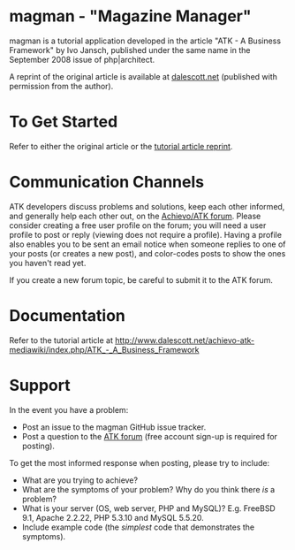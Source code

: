magman - "Magazine Manager"
===========================
magman is a tutorial application developed in the article "ATK - A Business Framework" by Ivo Jansch, published under the same name in the September 2008 issue of php|architect.

A reprint of the original article is available at [dalescott.net](http://www.dalescott.net/achievo-atk-mediawiki/index.php/ATK_-_A_Business_Framework#Adding_the_Issue_to_Article_Relationship) (published with permission from the author).

To Get Started
==============
Refer to either the original article or the [tutorial article reprint](http://www.dalescott.net/achievo-atk-mediawiki/index.php/ATK_-_A_Business_Framework#Adding_the_Issue_to_Article_Relationship).

Communication Channels
======================
ATK developers discuss problems and solutions, keep each other informed, and generally help each other out, on the [Achievo/ATK forum](http://forum.achievo.org/). Please consider creating a free user profile on the forum; you will need a user profile to post or reply (viewing does not require a profile). Having a profile also enables you to be sent an email notice when someone replies to one of your posts (or creates a new post), and color-codes posts to show the ones you haven't read yet.

If you create a new forum topic, be careful to submit it to the ATK forum.

Documentation
=============
Refer to the tutorial article at http://www.dalescott.net/achievo-atk-mediawiki/index.php/ATK_-_A_Business_Framework

Support
=======
In the event you have a problem:

* Post an issue to the magman GitHub issue tracker.
* Post a question to the [ATK forum](http://forum.achievo.org/) (free account sign-up is required for posting).

To get the most informed response when posting, please try to include:

* What are you trying to achieve?
* What are the symptoms of your problem? Why do you think there *is* a problem?
* What is your server (OS, web server, PHP and MySQL)? E.g. FreeBSD 9.1, Apache 2.2.22, PHP 5.3.10 and MySQL 5.5.20.
* Include example code (the *simplest* code that demonstrates the symptoms).
